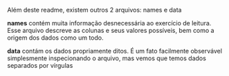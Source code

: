 Além deste readme, existem outros 2 arquivos: names e data

**names** contém muita informação desnecessária ao exercício de leitura. Esse arquivo descreve as colunas e seus valores possíveis, bem como a origem dos dados como um todo.

**data** contám os dados propriamente ditos. É um fato facilmente observável simplesmente inspecionando o arquivo, mas vemos que temos dados separados por vírgulas